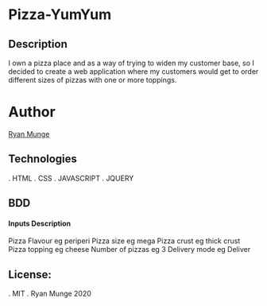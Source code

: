 # Pizza-YumYum

## Description

I own a pizza place and as a way of trying to widen my customer base, so I decided to create a web application where my customers would get to order different sizes of pizzas with one or more toppings. 

# Author
[Ryan Munge](https://github.com/ryan-ryu8/Pizza-YumYum.git)

## Technologies
 . HTML
 . CSS
 . JAVASCRIPT
 . JQUERY
 
 ## BDD
 
#### Inputs	Description
 
Pizza Flavour	eg periperi
Pizza size	eg mega
Pizza crust	eg thick crust
Pizza topping	eg cheese
Number of pizzas	eg 3
Delivery mode	eg Deliver
 
## License:
 . MIT
 . Ryan Munge 2020
 
